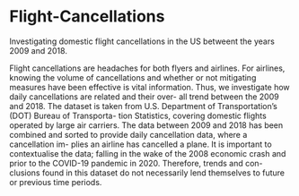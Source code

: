 # Flight-Cancellations
Investigating domestic flight cancellations in the US betweent the years 2009 and 2018.

Flight cancellations are headaches for both flyers and airlines. For
airlines, knowing the volume of cancellations and whether or not
mitigating measures have been effective is vital information. Thus,
we investigate how daily cancellations are related and their over-
all trend between the 2009 and 2018. The dataset is taken from
U.S. Department of Transportation’s (DOT) Bureau of Transporta-
tion Statistics, covering domestic flights operated by large air
carriers. The data between 2009 and 2018 has been combined and
sorted to provide daily cancellation data, where a cancellation im-
plies an airline has cancelled a plane. It is important to contextualise
the data; falling in the wake of the 2008 economic crash and prior
to the COVID-19 pandemic in 2020. Therefore, trends and con-
clusions found in this dataset do not necessarily lend themselves to
future or previous time periods.
